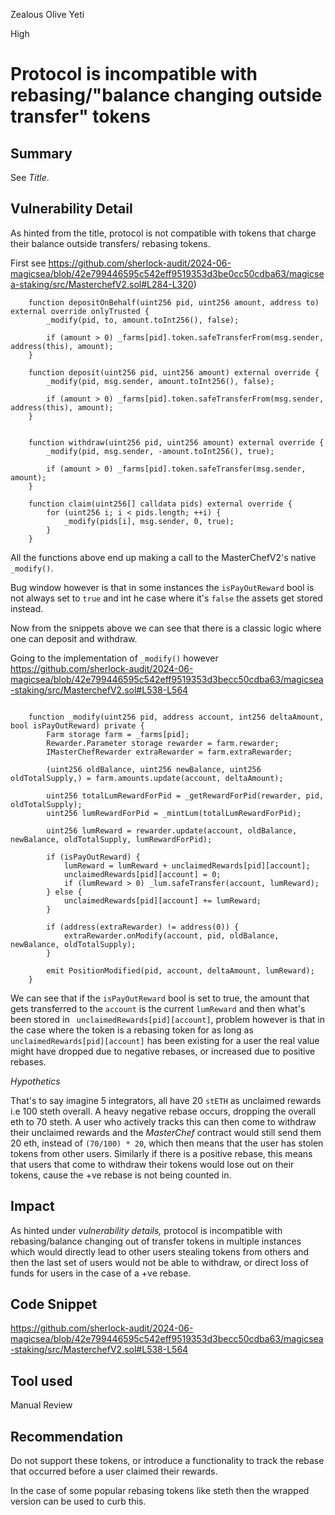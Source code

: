 Zealous Olive Yeti

High

# Protocol is incompatible with rebasing/"balance changing outside transfer" tokens


## Summary

See _Title_.

## Vulnerability Detail

As hinted from the title, protocol is not compatible with tokens that charge their balance outside transfers/ rebasing tokens.

First see https://github.com/sherlock-audit/2024-06-magicsea/blob/42e799446595c542eff9519353d3be0cc50cdba63/magicsea-staking/src/MasterchefV2.sol#L284-L320)

```solidity
    function depositOnBehalf(uint256 pid, uint256 amount, address to) external override onlyTrusted {
        _modify(pid, to, amount.toInt256(), false);

        if (amount > 0) _farms[pid].token.safeTransferFrom(msg.sender, address(this), amount);
    }

    function deposit(uint256 pid, uint256 amount) external override {
        _modify(pid, msg.sender, amount.toInt256(), false);

        if (amount > 0) _farms[pid].token.safeTransferFrom(msg.sender, address(this), amount);
    }


    function withdraw(uint256 pid, uint256 amount) external override {
        _modify(pid, msg.sender, -amount.toInt256(), true);

        if (amount > 0) _farms[pid].token.safeTransfer(msg.sender, amount);
    }

    function claim(uint256[] calldata pids) external override {
        for (uint256 i; i < pids.length; ++i) {
            _modify(pids[i], msg.sender, 0, true);
        }
    }
```

All the functions above end up making a call to the MasterChefV2's native `_modify()`.

Bug window however is that in some instances the `isPayOutReward` bool is not always set to `true` and int he case where it's `false` the assets get stored instead.

Now from the snippets above we can see that there is a classic logic where one can deposit and withdraw.

Going to the implementation of `_modify()` however https://github.com/sherlock-audit/2024-06-magicsea/blob/42e799446595c542eff9519353d3becc50cdba63/magicsea-staking/src/MasterchefV2.sol#L538-L564

```solidity

    function _modify(uint256 pid, address account, int256 deltaAmount, bool isPayOutReward) private {
        Farm storage farm = _farms[pid];
        Rewarder.Parameter storage rewarder = farm.rewarder;
        IMasterChefRewarder extraRewarder = farm.extraRewarder;

        (uint256 oldBalance, uint256 newBalance, uint256 oldTotalSupply,) = farm.amounts.update(account, deltaAmount);

        uint256 totalLumRewardForPid = _getRewardForPid(rewarder, pid, oldTotalSupply);
        uint256 lumRewardForPid = _mintLum(totalLumRewardForPid);

        uint256 lumReward = rewarder.update(account, oldBalance, newBalance, oldTotalSupply, lumRewardForPid);

        if (isPayOutReward) {
            lumReward = lumReward + unclaimedRewards[pid][account];
            unclaimedRewards[pid][account] = 0;
            if (lumReward > 0) _lum.safeTransfer(account, lumReward);
        } else {
            unclaimedRewards[pid][account] += lumReward;
        }

        if (address(extraRewarder) != address(0)) {
            extraRewarder.onModify(account, pid, oldBalance, newBalance, oldTotalSupply);
        }

        emit PositionModified(pid, account, deltaAmount, lumReward);
    }
```

We can see that if the `isPayOutReward` bool is set to true, the amount that gets transferred to the `account` is the current `lumReward` and then what's been stored in ` unclaimedRewards[pid][account]`, problem however is that in the case where the token is a rebasing token for as long as ` unclaimedRewards[pid][account]` has been existing for a user the real value might have dropped due to negative rebases, or increased due to positive rebases.

_Hypothetics_

That's to say imagine 5 integrators, all have 20 `stETH` as unclaimed rewards i.e 100 steth overall.
A heavy negative rebase occurs, dropping the overall eth to 70 steth.
A user who actively tracks this can then come to withdraw their unclaimed rewards and the _MasterChef_ contract would still send them 20 eth, instead of `(70/100) * 20`, which then means that the user has stolen tokens from other users.
Similarly if there is a positive rebase, this means that users that come to withdraw their tokens would lose out on their tokens, cause the +ve rebase is not being counted in.

## Impact

As hinted under _vulnerability details,_ protocol is incompatible with rebasing/balance changing out of transfer tokens in multiple instances which would directly lead to other users stealing tokens from others and then the last set of users would not be able to withdraw, or direct loss of funds for users in the case of a +ve rebase.

## Code Snippet

https://github.com/sherlock-audit/2024-06-magicsea/blob/42e799446595c542eff9519353d3becc50cdba63/magicsea-staking/src/MasterchefV2.sol#L538-L564

## Tool used

Manual Review

## Recommendation

Do not support these tokens, or introduce a functionality to track the rebase that occurred before a user claimed their rewards.

In the case of some popular rebasing tokens like steth then the wrapped version can be used to curb this.
